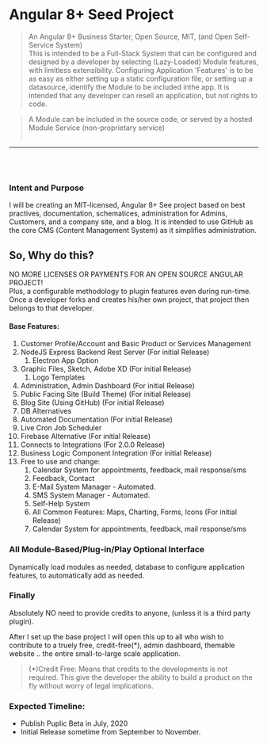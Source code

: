 # Angular 8+ Seed Project
 > An Angular 8+ Business Starter, Open Source, MIT, (and Open Self-Service System)   
This is intended to be a Full-Stack System that can be configured and designed by a developer by selecting (Lazy-Loaded) Module features, with limitless extensibility. Configuring Application 'Features' is to be as easy as either setting up a static configuration file, or setting  up a datasource, identify the Module to be included inthe app. It is intended that any developer can resell an application, but not rights to code.    
  
 > A Module can be included in the source code, or served by a hosted Module Service (non-proprietary service)
<br><br>
<hr>
<br><br>

### Intent and Purpose
I will be creating an MIT-licensed, Angular 8+ See project based on best practives, documentation, schematices, administration for Admins, Customers, and a company site, and a blog. It is intended to use GitHub as the core CMS (Content Management System) as it simplifies administration. 

## So, Why do this?
NO MORE LICENSES OR PAYMENTS FOR AN OPEN SOURCE ANGULAR PROJECT!   
Plus, a configurable methodology to plugin features even during run-time. Once a developer forks and creates his/her own project, that project then belongs to that developer.   

#### Base Features:
1. Customer Profile/Account and Basic Product or Services Management   
1. NodeJS Express Backend Rest Server (For initial Release) 
    1. Electron App Option   
1. Graphic Files, Sketch, Adobe XD    (For initial Release) 
    1. Logo Templates  
1. Administration, Admin Dashboard    (For initial Release) 
1. Public Facing Site (Build Theme)    (For initial Release) 
1. Blog Site (Using GitHub)      (For initial Release)  
1. DB Alternatives   
1. Automated Documentation   (For initial Release)   
1. Live Cron Job Scheduler   
1. Firebase Alternative     (For initial Release)   
1. Connects to Integrations    (For 2.0.0 Release) 
1. Business Logic Component Integration   (For initial Release) 
1. Free to use and change:
    1. Calendar System for appointments, feedback, mail response/sms  
    1. Feedback, Contact 
    1. E-Mail System Manager - Automated.   
    1. SMS System Manager - Automated.  
    1. Self-Help System   
    1. All Common Features: Maps, Charting, Forms, Icons  (For initial Release)  
    1. Calendar System for appointments, feedback, mail response/sms   



### All Module-Based/Plug-in/Play Optional Interface   
Dynamically load modules as needed, database to configure application features, to automatically add as needed. 


### Finally 
Absolutely NO need to provide credits to anyone, (unless it is a third party plugin).   

After I set up the base project I will open this up to all who wish to contribute to a truely free, credit-free(*), admin dashboard, themable website .. the entire small-to-large scale application.    

 > (*)Credit Free: Means that credits to the developments is not required. This give the developer the ability to build a product on the fly without worry of legal implications.  


### Expected Timeline:
 - Publish Puplic Beta in July, 2020
 - Initial Release sometime from September to November.
